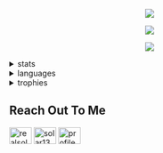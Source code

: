 <p align="center"><img src="https://lanyard-profile-readme.vercel.app/api/832383090844368946""https://discord.com/users/832383090844368946"</p>
  
<p align="center"><img src="https://komarev.com/ghpvc/?username=retributions&style=plastic&color=blue", "https://visitor-badge.glitch.me/badge?page_id=jwenjian.visitor-badge&left_color=grey&right_color=blue"</p> <p align="center"><img src="https://visitor-badge.glitch.me/badge?page_id=jwenjian.visitor-badge&left_color=grey&right_color=blue"<br>
  
 </p>

<details>
<summary>stats</summary>
<img src="https://github-readme-stats.vercel.app/api?username=retributions&show_icons=true&theme=tokyonight">
</details>

<details>
<summary>languages</summary>
<img src="https://github-readme-stats.vercel.app/api/top-langs/?username=retributions&langs_count=8&layout=compact&theme=tokyonight&show_icons=true">
</details>

<details>
<summary>trophies</summary>
<img src="https://github-profile-trophy.vercel.app/?username=retributions&theme=tokyonight)](https://github.com/retributions-ma/github-profile-trophy">
</details>

<h2 align="left">Reach Out To Me</h2>
<p align="left">
<a href="https://twitter.com/realsolar" target="blank"><img align="center" src="https://raw.githubusercontent.com/rahuldkjain/github-profile-readme-generator/master/src/images/icons/Social/twitter.svg" alt="realsolar" height="30" width="40" /></a>
<a href="https://www.youtube.com/c/solar1337" target="blank"><img align="center" src="https://raw.githubusercontent.com/rahuldkjain/github-profile-readme-generator/master/src/images/icons/Social/youtube.svg" alt="solar1337" height="30" width="40" /></a>
<a href="https://discord.com/user/799447765263319049" target="blank"><img align="center" src="https://raw.githubusercontent.com/rahuldkjain/github-profile-readme-generator/master/src/images/icons/Social/discord.svg" alt="profile" height="30" width="40" /></a>
</p>



